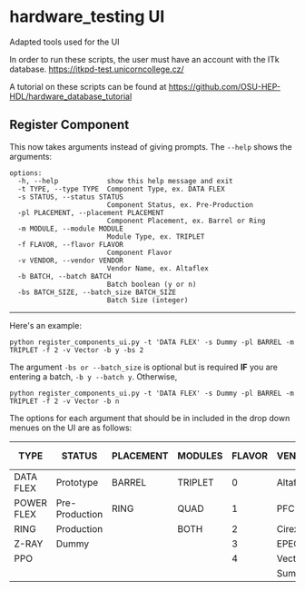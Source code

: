 # hardware_testing UI
Adapted tools used for the UI

In order to run these scripts, the user must have an account with the ITk database. https://itkpd-test.unicorncollege.cz/

A tutorial on these scripts can be found at https://github.com/OSU-HEP-HDL/hardware_database_tutorial

## Register Component
This now takes arguments instead of giving prompts. The ```--help``` shows the arguments:
```
options:
  -h, --help            show this help message and exit
  -t TYPE, --type TYPE  Component Type, ex. DATA FLEX
  -s STATUS, --status STATUS
                        Component Status, ex. Pre-Production
  -pl PLACEMENT, --placement PLACEMENT
                        Component Placement, ex. Barrel or Ring
  -m MODULE, --module MODULE
                        Module Type, ex. TRIPLET
  -f FLAVOR, --flavor FLAVOR
                        Component Flavor
  -v VENDOR, --vendor VENDOR
                        Vendor Name, ex. Altaflex
  -b BATCH, --batch BATCH
                        Batch boolean (y or n)
  -bs BATCH_SIZE, --batch_size BATCH_SIZE
                        Batch Size (integer)
```
---------------------------------------------------------------------
Here's an example:
```
python register_components_ui.py -t 'DATA FLEX' -s Dummy -pl BARREL -m TRIPLET -f 2 -v Vector -b y -bs 2
```

The argument `-bs or --batch_size` is optional but is required **IF** you are entering a batch, `-b y --batch y`.
Otherwise,
```
python register_components_ui.py -t 'DATA FLEX' -s Dummy -pl BARREL -m TRIPLET -f 2 -v Vector -b n
```

The options for each argument that should be in included in the drop down menues on the UI are as follows:

| TYPE | STATUS | PLACEMENT | MODULES | FLAVOR | VENDOR | BATCH | BATCH SIZE |
| ---- | ------ | --------- | ------- | ------ | ------ | ----- | ---------- |
| DATA FLEX | Prototype | BARREL | TRIPLET | 0 | Altaflex | yes| Type Number |
| POWER FLEX | Pre-Production | RING | QUAD | 1 | PFC | no |    |
| RING | Production |   | BOTH | 2 | Cirexx |   |   |
| Z-RAY | Dummy |   |   | 3 | EPEC |    |   |
| PPO |     |   |   | 4 | Vector |  |   |
|   |   |   |   |   | Summit |  |   |

